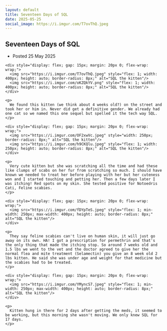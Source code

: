 ```yaml
---
layout: default
title: Seventeen Days of SQL
date: 2025-05-25
social_image: https://i.imgur.com/T7ovThQ.jpeg
---
```


<main id="main" tabindex="-1">
  <article>
    <h1 class="title">
      <span role="text">
        Seventeen Days of SQL
      </span>
    </h1>
    <ul class="dot_list meta">
      <li>
        Posted <time datetime="2025-05-25">
          25 May 2025
        </time>
      </li>
    </ul>

    <div style="display: flex; gap: 15px; margin: 20px 0; flex-wrap: wrap;">
      <img src="https://i.imgur.com/T7ovThQ.jpeg" style="flex: 1; width: 400px; height: auto; border-radius: 8px;" alt="SQL the kitten"/>
      <img src="https://i.imgur.com/oKZQkYV.png" style="flex: 1; width: 400px; height: auto; border-radius: 8px;" alt="SQL the kitten"/>
    </div>

    <p>
      We found this kitten (we think about 4 weeks old?) on the street and took her or him in. Never did get a definitive gender. We already had one cat so we named this one sequel but spelled it the tech way SQL.
    </p>

    <div style="display: flex; gap: 15px; margin: 20px 0; flex-wrap: wrap;">
      <img src="https://i.imgur.com/OF2xwVc.jpeg" style="width: 250px; border-radius: 8px;" alt="SQL the kitten"/>
      <img src="https://i.imgur.com/h9CKQlu.jpeg" style="flex: 1; width: 250px; height: auto; border-radius: 8px;" alt="SQL the kitten"/>
    </div>

    <p>
      Very cute kitten but she was scratching all the time and had these like clumps of scabs on her fur from scratching so much. I should have known we needed to treat her before playing with her but her cuteness won and I started touching and petting her. Then a few days later I was itching! Red spots on my skin. She tested positive for Notoedris Cati, Feline scabies.
    </p>

    <div style="display: flex; gap: 15px; margin: 20px 0; flex-wrap: wrap;">
      <img src="https://i.imgur.com/fDYpTeS.jpeg" style="flex: 1; min-width: 250px; max-width: 400px; height: auto; border-radius: 8px;" alt="SQL the kitten"/>
    </div>

    <p>
      They say feline scabies can't live on human skin, it will just go away on its own. HA! I got a prescription for permethrin and that's the only thing that made the itching stop. So around 7 weeks old and 1.5 lbs we went to the vet and the doctor agreed to give her the normal flea and mite treatment (Selamectin) you give an 8 week old 2 lbs kitten. He said she was under age and weight for that medicine but the scabies had to be treated.
    </p>

    <div style="display: flex; gap: 15px; margin: 20px 0; flex-wrap: wrap;">
      <img src="https://i.imgur.com/YMyncS7.jpeg" style="flex: 1; min-width: 250px; max-width: 400px; height: auto; border-radius: 8px;" alt="SQL the kitten"/>
    </div>

    <p>
      Kitten hung in there for 2 days after getting the meds, it seemed to be working, but this morning she wasn't moving. We only knew SQL for 17 days.
    </p>
      
  </article>
</main>
